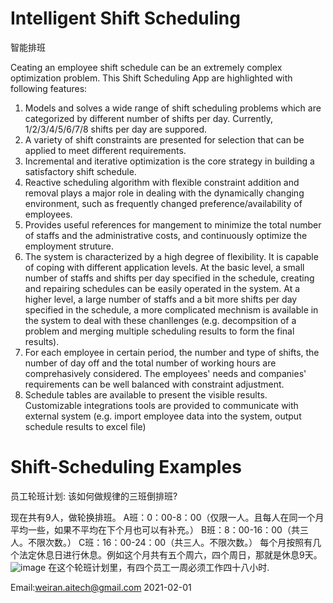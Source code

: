 
# Intelligent Shift Scheduling 
智能排班

Ceating an employee shift schedule can be an extremely complex optimization problem. This Shift Scheduling App are highlighted with following features:
1.  Models and solves a wide range of shift scheduling problems which are categorized by different number of shifts per day. Currently,  1/2/3/4/5/6/7/8 shifts per day are suppored.
2. A variety of shift constraints are presented for selection that can be applied to meet different requirements.
3. Incremental and iterative optimization is the core strategy in building a satisfactory shift schedule. 
4. Reactive scheduling algorithm with flexible constraint addition and removal plays a major role in dealing with the dynamically changing environment, such as frequently changed preference/availability of employees.
5. Provides useful references for mangement to minimize the total number of staffs and the administrative costs, and continuously optimize the employment struture.
6. The system is characterized by a high degree of flexibility. It is capable of coping with different application levels. At the basic level, a small number of staffs and shifts per day specified in the schedule, creating and repairing schedules can be easily operated in the system. At a higher level,  a large number of staffs and a bit more shifts per day specified in the schedule, a more complicated mechnism is available in the system to deal with these chanllenges (e.g. decompsition of a problem and merging multiple scheduling results to form the final results).
7. For each employee in certain period, the number and type of shifts, the number of day off and the total number of working hours are comprehasively considered. The employees' needs and companies' requirements can be well balanced with constraint adjustment.
8. Schedule tables are available to present the visible results. Customizable integrations tools are provided to communicate with external system (e.g. import employee data into the system, output schedule results to excel file)

# Shift-Scheduling Examples
员工轮班计划: 该如何做规律的三班倒排班?

现在共有9人，做轮换排班。
A班：0：00-8：00（仅限一人。且每人在同一个月平均一些，如果不平均在下个月也可以有补充。）
B班：8：00-16：00（共三人。不限次数。）
C班：16：00-24：00（共三人。不限次数。）
每个月按照有几个法定休息日进行休息。例如这个月共有五个周六，四个周日，那就是休息9天。
![image](https://user-images.githubusercontent.com/84350533/119012794-a5a1a800-b996-11eb-8254-cbe54cebc874.png)
在这个轮班计划里，有四个员工一周必须工作四十八小时.

Email:weiran.aitech@gmail.com 2021-02-01
